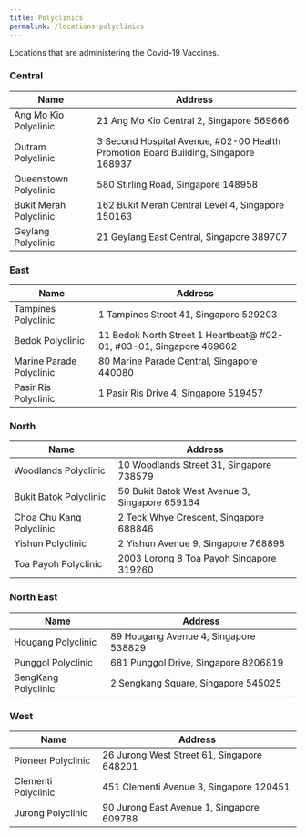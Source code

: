 ```yaml
---
title: Polyclinics
permalink: /locations-polyclinics
---
```

Locations that are administering the Covid-19 Vaccines.

###  **Central**
<table>
  <thead>
    <tr>
      <th>Name</th>
      <th>Address</th>
    </tr>
  </thead>
  <tbody>
    <!--start of row-->
    <tr>
      <td>Ang Mo Kio Polyclinic</td>
      <td>21 Ang Mo Kio Central 2, Singapore 569666</td>
    </tr>
    <!--end of row-->
	  <!--start of row-->
    <tr>
      <td>Outram Polyclinic</td>
      <td> 3 Second Hospital Avenue, #02-00 Health Promotion Board Building,
        Singapore 168937</td>
    </tr>
    <!--end of row-->
		<!--start of row-->
    <tr>
      <td>Queenstown Polyclinic</td>
      <td>580 Stirling Road, Singapore 148958</td>
    </tr>
    <!--end of row-->
		<!--start of row-->
    <tr>
      <td>Bukit Merah Polyclinic</td>
      <td>162 Bukit Merah Central Level 4, Singapore 150163</td>
    </tr>
    <!--end of row-->
		<!--start of row-->
    <tr>
      <td>Geylang Polyclinic</td>
      <td>21 Geylang East Central, Singapore 389707</td>
    </tr>
    <!--end of row-->
  </tbody>
</table>


### **East**
<table>
  <thead>
    <tr>
      <th>Name</th>
      <th>Address</th>
    </tr>
  </thead>
  <tbody>
    <!--start of row-->
    <tr>
      <td>Tampines Polyclinic</td>
      <td>1 Tampines Street 41, Singapore 529203</td>
    </tr>
    <!--end of row-->
		 <!--start of row-->
    <tr>
      <td>Bedok Polyclinic</td>
      <td>11 Bedok North Street 1 Heartbeat@ #02-01, #03-01, Singapore 469662</td>
    </tr>
    <!--end of row-->
		<!--start of row-->
    <tr>
      <td>Marine Parade Polyclinic</td>
      <td>80 Marine Parade Central, Singapore 440080</td>
    </tr>
    <!--end of row-->
		<!--start of row-->
    <tr>
      <td>Pasir Ris Polyclinic</td>
      <td>1 Pasir Ris Drive 4, Singapore 519457</td>
    </tr>
    <!--end of row-->
  </tbody>
</table>

### **North**
<table>
  <thead>
    <tr>
      <th>Name</th>
      <th>Address</th>
    </tr>
  </thead>
  <tbody>
    <!--start of row-->
    <tr>
      <td>Woodlands Polyclinic</td>
      <td>10 Woodlands Street 31, Singapore 738579</td>
    </tr>
    <!--end of row-->
    <!--start of row-->
    <tr>
      <td>Bukit Batok Polyclinic</td>
      <td>50 Bukit Batok West Avenue 3, Singapore 659164</td>
    </tr>
    <!--end of row-->
		<!--start of row-->
    <tr>
      <td>Choa Chu Kang Polyclinic</td>
      <td>2 Teck Whye Crescent, Singapore 688846</td>
    </tr>
    <!--end of row-->
		<!--start of row-->
    <tr>
      <td>Yishun Polyclinic</td>
      <td>2 Yishun Avenue 9, Singapore 768898</td>
    </tr>
    <!--end of row-->
		<!--start of row-->
    <tr>
      <td>Toa Payoh Polyclinic</td>
      <td>2003 Lorong 8 Toa Payoh Singapore 319260</td>
    </tr>
    <!--end of row-->
  </tbody>
</table>

### **North East**
<table>
  <thead>
    <tr>
      <th>Name</th>
      <th>Address</th>
    </tr>
  </thead>
  <tbody>
    <!--start of row-->
    <tr>
      <td>Hougang Polyclinic</td>
      <td>89 Hougang Avenue 4, Singapore 538829</td>
    </tr>
    <!--end of row-->
		<!--start of row-->
    <tr>
      <td>Punggol Polyclinic</td>
      <td>681 Punggol Drive, Singapore 8206819</td>
    </tr>
    <!--end of row-->
		<!--start of row-->
    <tr>
      <td>SengKang Polyclinic</td>
      <td>2 Sengkang Square, Singapore 545025</td>
    </tr>
    <!--end of row-->
  </tbody>
</table>

### **West**
<table>
  <thead>
    <tr>
      <th>Name</th>
      <th>Address</th>
    </tr>
  </thead>
  <tbody>
    <!--start of row-->
    <tr>
      <td>Pioneer Polyclinic</td>
      <td>26 Jurong West Street 61, Singapore 648201</td>
    </tr>
    <!--end of row-->
    <!--start of row-->
    <tr>
      <td>Clementi Polyclinic</td>
      <td>451 Clementi Avenue 3, Singapore 120451</td>
    </tr>
    <!--end of row-->
		<!--start of row-->
    <tr>
      <td>Jurong Polyclinic</td>
      <td>90 Jurong East Avenue 1, Singapore 609788</td>
    </tr>
    <!--end of row-->
  </tbody>
</table>